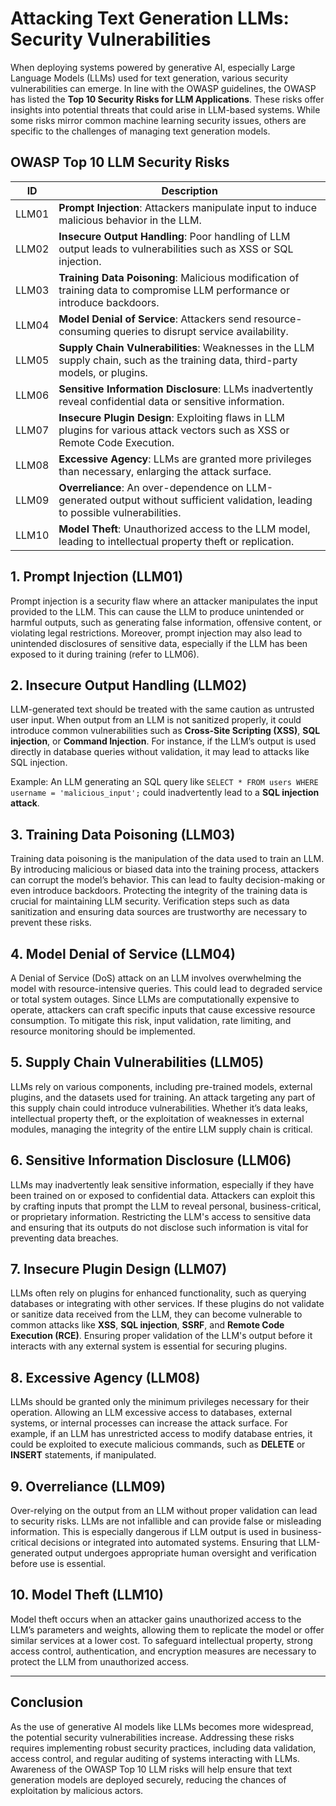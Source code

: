 # Attacking Text Generation LLMs: Security Vulnerabilities

When deploying systems powered by generative AI, especially Large Language Models (LLMs) used for text generation, various security vulnerabilities can emerge. In line with the OWASP guidelines, the OWASP has listed the **Top 10 Security Risks for LLM Applications**. These risks offer insights into potential threats that could arise in LLM-based systems. While some risks mirror common machine learning security issues, others are specific to the challenges of managing text generation models.

## OWASP Top 10 LLM Security Risks

| ID    | Description                                                                                                                      |
| ----- | -------------------------------------------------------------------------------------------------------------------------------- |
| LLM01 | **Prompt Injection**: Attackers manipulate input to induce malicious behavior in the LLM.                                        |
| LLM02 | **Insecure Output Handling**: Poor handling of LLM output leads to vulnerabilities such as XSS or SQL injection.                 |
| LLM03 | **Training Data Poisoning**: Malicious modification of training data to compromise LLM performance or introduce backdoors.       |
| LLM04 | **Model Denial of Service**: Attackers send resource-consuming queries to disrupt service availability.                          |
| LLM05 | **Supply Chain Vulnerabilities**: Weaknesses in the LLM supply chain, such as the training data, third-party models, or plugins. |
| LLM06 | **Sensitive Information Disclosure**: LLMs inadvertently reveal confidential data or sensitive information.                      |
| LLM07 | **Insecure Plugin Design**: Exploiting flaws in LLM plugins for various attack vectors such as XSS or Remote Code Execution.     |
| LLM08 | **Excessive Agency**: LLMs are granted more privileges than necessary, enlarging the attack surface.                             |
| LLM09 | **Overreliance**: An over-dependence on LLM-generated output without sufficient validation, leading to possible vulnerabilities. |
| LLM10 | **Model Theft**: Unauthorized access to the LLM model, leading to intellectual property theft or replication.                    |

## 1. Prompt Injection (LLM01)

Prompt injection is a security flaw where an attacker manipulates the input provided to the LLM. This can cause the LLM to produce unintended or harmful outputs, such as generating false information, offensive content, or violating legal restrictions. Moreover, prompt injection may also lead to unintended disclosures of sensitive data, especially if the LLM has been exposed to it during training (refer to LLM06).

## 2. Insecure Output Handling (LLM02)

LLM-generated text should be treated with the same caution as untrusted user input. When output from an LLM is not sanitized properly, it could introduce common vulnerabilities such as **Cross-Site Scripting (XSS)**, **SQL injection**, or **Command Injection**. For instance, if the LLM’s output is used directly in database queries without validation, it may lead to attacks like SQL injection.

Example: An LLM generating an SQL query like `SELECT * FROM users WHERE username = 'malicious_input';` could inadvertently lead to a **SQL injection attack**. 

## 3. Training Data Poisoning (LLM03)

Training data poisoning is the manipulation of the data used to train an LLM. By introducing malicious or biased data into the training process, attackers can corrupt the model’s behavior. This can lead to faulty decision-making or even introduce backdoors. Protecting the integrity of the training data is crucial for maintaining LLM security. Verification steps such as data sanitization and ensuring data sources are trustworthy are necessary to prevent these risks.

## 4. Model Denial of Service (LLM04)

A Denial of Service (DoS) attack on an LLM involves overwhelming the model with resource-intensive queries. This could lead to degraded service or total system outages. Since LLMs are computationally expensive to operate, attackers can craft specific inputs that cause excessive resource consumption. To mitigate this risk, input validation, rate limiting, and resource monitoring should be implemented.

## 5. Supply Chain Vulnerabilities (LLM05)

LLMs rely on various components, including pre-trained models, external plugins, and the datasets used for training. An attack targeting any part of this supply chain could introduce vulnerabilities. Whether it’s data leaks, intellectual property theft, or the exploitation of weaknesses in external modules, managing the integrity of the entire LLM supply chain is critical.

## 6. Sensitive Information Disclosure (LLM06)

LLMs may inadvertently leak sensitive information, especially if they have been trained on or exposed to confidential data. Attackers can exploit this by crafting inputs that prompt the LLM to reveal personal, business-critical, or proprietary information. Restricting the LLM's access to sensitive data and ensuring that its outputs do not disclose such information is vital for preventing data breaches.

## 7. Insecure Plugin Design (LLM07)

LLMs often rely on plugins for enhanced functionality, such as querying databases or integrating with other services. If these plugins do not validate or sanitize data received from the LLM, they can become vulnerable to common attacks like **XSS**, **SQL injection**, **SSRF**, and **Remote Code Execution (RCE)**. Ensuring proper validation of the LLM's output before it interacts with any external system is essential for securing plugins.

## 8. Excessive Agency (LLM08)

LLMs should be granted only the minimum privileges necessary for their operation. Allowing an LLM excessive access to databases, external systems, or internal processes can increase the attack surface. For example, if an LLM has unrestricted access to modify database entries, it could be exploited to execute malicious commands, such as **DELETE** or **INSERT** statements, if manipulated.

## 9. Overreliance (LLM09)

Over-relying on the output from an LLM without proper validation can lead to security risks. LLMs are not infallible and can provide false or misleading information. This is especially dangerous if LLM output is used in business-critical decisions or integrated into automated systems. Ensuring that LLM-generated output undergoes appropriate human oversight and verification before use is essential.

## 10. Model Theft (LLM10)

Model theft occurs when an attacker gains unauthorized access to the LLM’s parameters and weights, allowing them to replicate the model or offer similar services at a lower cost. To safeguard intellectual property, strong access control, authentication, and encryption measures are necessary to protect the LLM from unauthorized access.

---

## Conclusion

As the use of generative AI models like LLMs becomes more widespread, the potential security vulnerabilities increase. Addressing these risks requires implementing robust security practices, including data validation, access control, and regular auditing of systems interacting with LLMs. Awareness of the OWASP Top 10 LLM risks will help ensure that text generation models are deployed securely, reducing the chances of exploitation by malicious actors.
